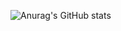 ![Anurag's GitHub stats](https://github-readme-stats.vercel.app/api?username=dyvue&theme=github_dark&show_icons=true&hide_border=true&count_private=true)
